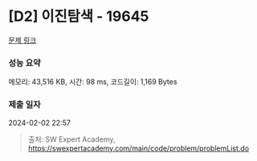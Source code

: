 # [D2] 이진탐색 - 19645 

[문제 링크](https://swexpertacademy.com/main/code/problem/problemDetail.do?contestProbId=AY1iBDpahW4DFAWX) 

### 성능 요약

메모리: 43,516 KB, 시간: 98 ms, 코드길이: 1,169 Bytes

### 제출 일자

2024-02-02 22:57



> 출처: SW Expert Academy, https://swexpertacademy.com/main/code/problem/problemList.do